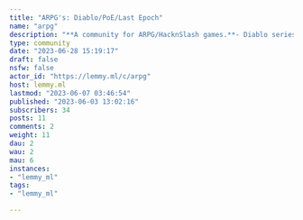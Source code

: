 ```yaml
---
title: "ARPG's: Diablo/PoE/Last Epoch" 
name: "arpg"
description: "**A community for ARPG/HacknSlash games.**- Diablo series- Path of Exile- Last Epoch- Grim Dawn- and any other game of the genre!![](https://i.imgur.com/aDnSyih.png)*Season 1: TBA*![](https://i.imgur.com/iu5Jauk.png)*Crucible: April 7, 2023 (now live!)*![](https://i.imgur.com/3cAhTul.png)*Patch: 0.9.1 Rising Flames (now live!)***Rules**1. Be nice and don't start trouble. *Lemmy.ml's rules apply.*2. Don't trash games you personally don't enjoy.*You are free to criticize and voice your opinion, as long as you respect others. Don't start flamewars, don't be a dick.*3. Self-promotion (e.g. YouTube LP's) will be removed. *No one likes spam.*For now Lemmy is most likely to small to garner enough activity for niche communities like this. I'll mirror content I like from similar subreddits in order to fill this place with some content. Feel free to submit your own links or posts! Once this site has grown it might be more feasible to create communities specific to certain titles. Community icon created by [Freepik - Flaticon](https://www.flaticon.com/de/autoren/freepik)"
type: community
date: "2023-06-28 15:19:17"
draft: false
nsfw: false
actor_id: "https://lemmy.ml/c/arpg"
host: lemmy.ml
lastmod: "2023-06-07 03:46:54"
published: "2023-06-03 13:02:16"
subscribers: 34
posts: 11
comments: 2
weight: 11
dau: 2
wau: 2
mau: 6
instances:
- "lemmy_ml"
tags: 
- "lemmy_ml"

---
```

